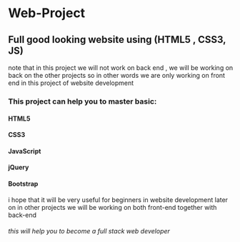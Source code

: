 # Web-Project
## Full good looking website using (HTML5 , CSS3, JS)
note that in this project we will not work on back end , we will be working on back on the other projects so in other words we are
only working on front end in this project of website development 

### This project can help you to master basic:
#### HTML5
#### CSS3
#### JavaScript
#### jQuery
#### Bootstrap

i hope that it will be very useful for beginners in website development later on in other projects we will be working on both front-end 
together with back-end 

###### this will help you to become a full stack web developer
